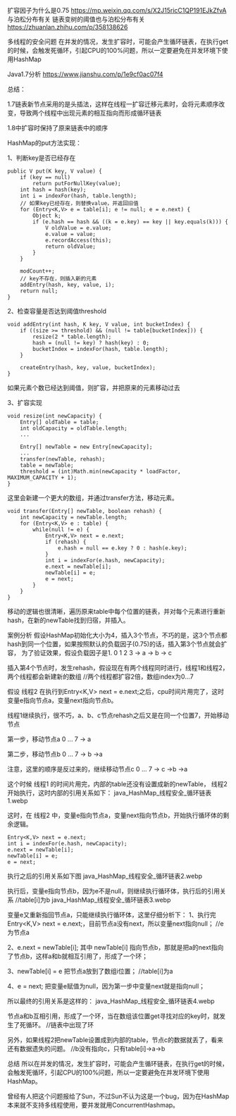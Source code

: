 扩容因子为什么是0.75
https://mp.weixin.qq.com/s/X2J15ricC1QP191EJkZfvA
与泊松分布有关
链表变树的阈值也与泊松分布有关
https://zhuanlan.zhihu.com/p/358138626


多线程的安全问题
在并发的情况，发生扩容时，可能会产生循环链表，在执行get的时候，会触发死循环，引起CPU的100%问题，所以一定要避免在并发环境下使用HashMap

Java1.7分析 https://www.jianshu.com/p/1e9cf0ac07f4

总结：

1.7链表新节点采用的是头插法，这样在线程一扩容迁移元素时，会将元素顺序改变，导致两个线程中出现元素的相互指向而形成循环链表

1.8中扩容时保持了原来链表中的顺序



HashMap的put方法实现：

1、判断key是否已经存在
```
public V put(K key, V value) {
    if (key == null)
        return putForNullKey(value);
    int hash = hash(key);
    int i = indexFor(hash, table.length);
    // 如果key已经存在，则替换value，并返回旧值
    for (Entry<K,V> e = table[i]; e != null; e = e.next) {
        Object k;
        if (e.hash == hash && ((k = e.key) == key || key.equals(k))) {
            V oldValue = e.value;
            e.value = value;
            e.recordAccess(this);
            return oldValue;
        }
    }

    modCount++;
    // key不存在，则插入新的元素
    addEntry(hash, key, value, i);
    return null;
}
```
2、检查容量是否达到阈值threshold
```
void addEntry(int hash, K key, V value, int bucketIndex) {
    if ((size >= threshold) && (null != table[bucketIndex])) {
        resize(2 * table.length);
        hash = (null != key) ? hash(key) : 0;
        bucketIndex = indexFor(hash, table.length);
    }

    createEntry(hash, key, value, bucketIndex);
}
```
如果元素个数已经达到阈值，则扩容，并把原来的元素移动过去

3、扩容实现
```
void resize(int newCapacity) {
    Entry[] oldTable = table;
    int oldCapacity = oldTable.length;
    ...

    Entry[] newTable = new Entry[newCapacity];
    ...
    transfer(newTable, rehash);
    table = newTable;
    threshold = (int)Math.min(newCapacity * loadFactor, MAXIMUM_CAPACITY + 1);
}
```
这里会新建一个更大的数组，并通过transfer方法，移动元素。
```
void transfer(Entry[] newTable, boolean rehash) {
    int newCapacity = newTable.length;
    for (Entry<K,V> e : table) {
        while(null != e) {
            Entry<K,V> next = e.next;
            if (rehash) {
                e.hash = null == e.key ? 0 : hash(e.key);
            }
            int i = indexFor(e.hash, newCapacity);
            e.next = newTable[i];
            newTable[i] = e;
            e = next;
        }
    }
}
```
移动的逻辑也很清晰，遍历原来table中每个位置的链表，并对每个元素进行重新hash，在新的newTable找到归宿，并插入。


案例分析
假设HashMap初始化大小为4，插入3个节点，不巧的是，这3个节点都hash到同一个位置，如果按照默认的负载因子(0.75)的话，插入第3个节点就会扩容，
为了验证效果，假设负载因子是1.
0
1
2
3 -> a -> b -> c

插入第4个节点时，发生rehash，假设现在有两个线程同时进行，线程1和线程2，两个线程都会新建新的数组
//两个线程都扩容2倍，数组index为0...7    

假设 线程2 在执行到Entry<K,V> next = e.next;之后，cpu时间片用完了，这时变量e指向节点a，变量next指向节点b。

线程1继续执行，很不巧，a、b、c节点rehash之后又是在同一个位置7，开始移动节点

第一步，移动节点a
0
...
7 -> a

第二步，移动节点b
0
...
7 -> b ->a

注意，这里的顺序是反过来的，继续移动节点c
0
...
7 -> c ->b ->a

这个时候 线程1 的时间片用完，内部的table还没有设置成新的newTable， 线程2 开始执行，这时内部的引用关系如下：
java_HashMap_线程安全_循环链表1.webp

这时，在 线程2 中，变量e指向节点a，变量next指向节点b，开始执行循环体的剩余逻辑。
```
Entry<K,V> next = e.next;
int i = indexFor(e.hash, newCapacity);
e.next = newTable[i];
newTable[i] = e;
e = next;
```
执行之后的引用关系如下图
java_HashMap_线程安全_循环链表2.webp

执行后，变量e指向节点b，因为e不是null，则继续执行循环体，执行后的引用关系  //table[i]为b
java_HashMap_线程安全_循环链表3.webp

变量e又重新指回节点a，只能继续执行循环体，这里仔细分析下：
1、执行完Entry<K,V> next = e.next;，目前节点a没有next，所以变量next指向null； //e为节点a

2、e.next = newTable[i]; 其中 newTable[i] 指向节点b，那就是把a的next指向了节点b，这样a和b就相互引用了，形成了一个环；

3、newTable[i] = e 把节点a放到了数组i位置； //table[i]为a

4、e = next; 把变量e赋值为null，因为第一步中变量next就是指向null；

所以最终的引用关系是这样的：
java_HashMap_线程安全_循环链表4.webp

节点a和b互相引用，形成了一个环，当在数组该位置get寻找对应的key时，就发生了死循环。 //链表中出现了环

另外，如果线程2把newTable设置成到内部的table，节点c的数据就丢了，看来还有数据遗失的问题。 //b没有指向c，只有table[i]->a->b

总结
所以在并发的情况，发生扩容时，可能会产生循环链表，在执行get的时候，会触发死循环，引起CPU的100%问题，所以一定要避免在并发环境下使用HashMap。

曾经有人把这个问题报给了Sun，不过Sun不认为这是一个bug，因为在HashMap本来就不支持多线程使用，要并发就用ConcurrentHashmap。






